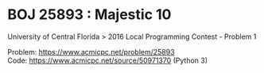 # BOJ 25893 : Majestic 10  
University of Central Florida > 2016 Local Programming Contest - Problem 1  
  
Problem: https://www.acmicpc.net/problem/25893  
Code: https://www.acmicpc.net/source/50971370 (Python 3)
